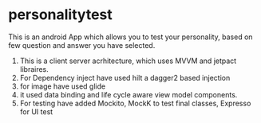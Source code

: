 # personalitytest


This is an android App which allows you to test your personality, based on few question and answer you have selected.


 1. This is a client server acrhitecture, which uses MVVM and jetpact libraires. 
 2. For Dependency inject have used hilt a dagger2 based injection
 3. for image have used glide
 4. it used data binding and life cycle aware view model components.
 5. For testing have added Mockito, MockK to test final classes, Expresso for UI test
